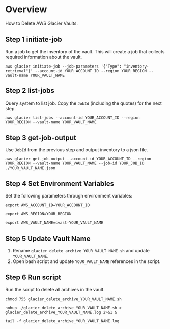# Overview
How to Delete AWS Glacier Vaults.

## Step 1 initiate-job
Run a job to get the inventory of the vault. This will create a job that collects required information about the vault.

```
aws glacier initiate-job --job-parameters '{"Type": "inventory-retrieval"}' --account-id YOUR_ACCOUNT_ID --region YOUR_REGION --vault-name YOUR_VAULT_NAME
```

## Step 2 list-jobs
Query system to list job. Copy the `JobId` (including the quotes) for the next step.

```
aws glacier list-jobs --account-id YOUR_ACCOUNT_ID --region YOUR_REGION --vault-name YOUR_VAULT_NAME
```

## Step 3 get-job-output
Use `JobId` from the previous step and output inventory to a json file.

```
aws glacier get-job-output --account-id YOUR_ACCOUNT_ID --region YOUR_REGION --vault-name YOUR_VAULT_NAME --job-id YOUR_JOB_ID ./YOUR_VAULT_NAME.json
```

## Step 4 Set Environment Variables
Set the following parameters through environment variables:

```
export AWS_ACCOUNT_ID=YOUR_ACCOUNT_ID
```

```
export AWS_REGION=YOUR_REGION
```

```
export AWS_VAULT_NAME=cvast-YOUR_VAULT_NAME
```

## Step 5 Update Vault Name
1. Rename `glacier_delete_archive_YOUR_VAULT_NAME.sh` and update `YOUR_VAULT_NAME`.
2. Open bash script and update `YOUR_VAULT_NAME` references in the script.

## Step 6 Run script
Run the script to delete all archives in the vault.

```
chmod 755 glacier_delete_archive_YOUR_VAULT_NAME.sh
```

```
nohup ./glacier_delete_archive_YOUR_VAULT_NAME.sh > glacier_delete_archive_YOUR_VAULT_NAME.log 2>&1 &
```

```
tail -f glacier_delete_archive_YOUR_VAULT_NAME.log
```